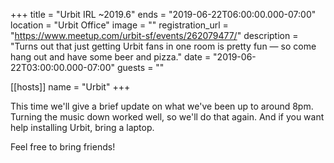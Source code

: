 +++
title = "Urbit IRL ~2019.6"
ends = "2019-06-22T06:00:00.000-07:00"
location = "Urbit Office"
image = ""
registration_url = "https://www.meetup.com/urbit-sf/events/262079477/"
description = "Turns out that just getting Urbit fans in one room is pretty fun — so come hang out and have some beer and pizza."
date = "2019-06-22T03:00:00.000-07:00"
guests = ""

[[hosts]]
name = "Urbit"
+++

This time we'll give a brief update on what we've been up to around 8pm. Turning the music down worked well, so we'll do that again. And if you want help installing Urbit, bring a laptop.

Feel free to bring friends!
